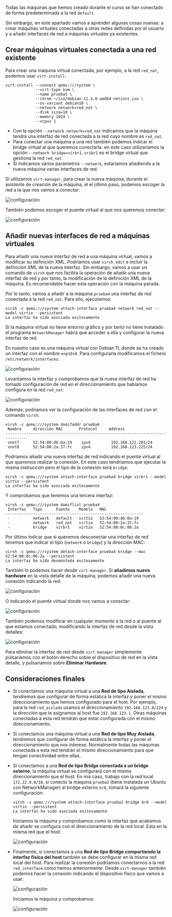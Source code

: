 Todas las máquinas que hemos creado durante el curso se han conectado de forma predeterminada a la red `default`. 

Sin embargo, en este apartado vamos a aprender algunas cosas nuevas: a crear máquinas virtuales conectadas a otras redes definidas por el usuario y a añadir interfaces de red a máquinas virtuales ya existentes.

## Crear máquinas virtuales conectada a una red existente

Para crear una máquina virtual conectada, por ejemplo, a la red `red_nat`, podemos usar `virt-install`:

```
virt-install --connect qemu:///system \
			 --virt-type kvm \
			 --name prueba5 \
			 --cdrom ~/iso/debian-11.3.0-amd64-netinst.iso \
			 --os-variant debian10 \
			 --network network=red_nat \
			 --disk size=10 \
			 --memory 1024 \
			 --vcpus 1
```

* Con la opción `--network network=red_nat` indicamos que la máquina tendrá una interfaz de red conectada a la red cuyo nombre es `red_nat`.
* Para conectar una máquina a una red también podemos indicar el bridge virtual al que queremos conectarla. en este caso utilizaríamos la opción `--network bridge=virbr1`. `vribr1` es el bridge virtual que gestiona la red `red_nat`.
* Si indicamos varios parámetros `--network`, estaríamos añadiendo a la nueva máquina varias interfaces de red.

Si utilizamos `virt-manager`, para crear la nueva máquina, durante el asistente de creación de la máquina, el el último paso, podemos escoger la red a la que nos vamos a conectar:

![configuración](img/configuracion1.png)

También podemos escoger el puente virtual al que nos queremos conectar:

![configuración](img/configuracion2.png)

## Añadir nuevas interfaces de red a máquinas virtuales

Para añadir una nueva interfaz de red a una máquina virtual, vamos a modificar su definición XML. Podríamos usar `virsh edit` e incluir la definición XML de la nueva interfaz. Sin embargo, vamos a usar un comando de `virsh` que nos facilita la operación de añadir una nueva interfaz de red y por tanto, la modificación de la definición XML de la máquina. Es recomendable hacer esta operación con la máquina parada.

Por lo tanto, vamos a añadir a la máquina `prueba4` una interfaz de red conectada a la red `red_nat`. Para ello, ejecutamos:

```
virsh -c qemu:///system attach-interface prueba4 network red_nat --model virtio --persistent
La interfaz ha sido asociada exitosamente
```

Si la máquina virtual no tiene entorno gráfico y por tanto no tiene instalado el programa `NetworkManager` habrá que acceder a ella y configurar la nueva interfaz de red.

En nuestro caso es una máquina virtual con Debian 11, donde se ha creado un  interfaz con el nombre `enp10s0`. Para configurarla modificamos el fichero `/etc/network/interfaces`:

![configuración](img/configuracion3.png)

Levantamos la interfaz y comprobamos que la nueva interfaz de red ha tomado configuración de red en el direccionamiento que habíamos configura en la red `red_nat`:

![configuración](img/configuracion4.png)

Además, podríamos ver la configuración de las interfaces de red con el comando `virsh`:

```
virsh -c qemu:///system domifaddr prueba4
 Nombre     dirección MAC       Protocol     Address
-------------------------------------------------------------------------------
 vnet7      52:54:00:d6:0a:19    ipv4         192.168.122.201/24
 vnet8      52:54:00:2a:37:fc    ipv4         192.168.123.225/24
```


Podríamos añadir una nueva interfaz de red indicando el puente virtual al que queremos realizar la conexión. En este caso tendríamos que ejecutar la misma instrucción pero el tipo de la conexión será `bridge`:

```
virsh -c qemu:///system attach-interface prueba4 bridge virbr1 --model virtio --persistent
La interfaz ha sido asociada exitosamente
```


Y comprobamos que tenemos una tercera interfaz:

```
virsh -c qemu:///system domiflist prueba4
 Interfaz   Tipo      Fuente    Modelo   MAC
------------------------------------------------------------
 -          network   default   virtio   52:54:00:d6:0a:19
 -          network   red_nat   virtio   52:54:00:2a:37:fc
 -          bridge    virbr1    virtio   52:54:00:0c:06:2a
```

Por último indicar que si queremos desconectar una interfaz de red tenemos que indicar el tipo (`network` o `bridge`) y la dirección MAC:

```
virsh -c qemu:///system detach-interface prueba4 bridge --mac 52:54:00:0c:06:2a --persistent 
La interfaz ha sido desmontada exitosamente
```

También lo podemos hacer desde `virt-manager`. Si **añadimos nuevo hardware** en la vista detalle de la máquina, podemos añadir una nueva conexión indicando la red:

![configuración](img/configuracion5.png)

O indicando el puente virtual donde nos vamos a conectar:

![configuración](img/configuracion6.png)

También podemos modificar en cualquier momento a la red o al puente al que estamos conectado, modificando la interfaz de red desde la vista detalles:

![configuración](img/configuracion7.png)

Para eliminar la interfaz de red desde `virt-manager` simplemente pulsaríamos con el botón derecho sobre el dispositivo de red en la vista detalle, y pulsaríamos sobre **Eliminar Hardware**.

## Consideraciones finales

* Si conectamos una máquina virtual a una **Red de tipo Aislada**, tendremos que configurar de forma estática la interfaz y poner el mismo direccionamiento que hemos configurado para el host. Por ejemplo, para la red `red_aislada` usamos el direccionamiento `192.168.123.0/224` y la dirección que le asignamos al host fue `192.168.123.1`. Otras máquinas conectadas a esta red tendrán que estar configurada con el mismo direccionamiento.
* Si conectamos una máquina virtual a una **Red de tipo Muy Aislada**, tendremos que configurar de forma estática la interfaz y poner el direccionamiento que nos interese. Normalmente todas las máquinas conectada a esta red tendrán el mismo direccionamiento para que tengan conectividad entre ellas.
* Si conectamos a una **Red de tipo Bridge conectada a un bridge externo**, la máquina virtual se configurará con el mismo direccionamiento que el host. En mis caso, trabajo con la red local `172.22.0.0/16`, si conecto la máquina `prueba2` (tiene instalada un Ubuntu con NetworkManager) al bridge externo `br0`, tomará la siguiente configuración:

	```
	virsh -c qemu:///system attach-interface prueba2 bridge br0 --model virtio --persistent
	La interfaz ha sido asociada exitosamente
	```

	Iniciamos la máquina y comprobamos como la interfaz que acabamos de añadir se configura con el direccionamiento de la red local. Esta en la misma red que el host:

	![configuración](img/configuracion8.png)

* Finalmente, si conectamos a una **Red de tipo Bridge compartiendo la interfaz física del host** también se debe configurar en la misma red local del host. Para realizar la conexión podríamos conectarnos a la red `red_interface` como hemos anteriormente. Desde `virt-manager` también podemos hacer la conexión indicando el dispositivo físico que vamos a usar:

	![configuración](img/configuracion9.png)

	Iniciamos la máquina y comprobamos:
	
	![configuración](img/configuracion10.png)
